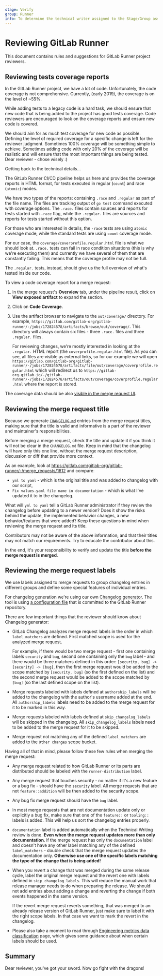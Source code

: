 ```yaml
---
stage: Verify
group: Runner
info: To determine the technical writer assigned to the Stage/Group associated with this page, see https://handbook.gitlab.com/handbook/product/ux/technical-writing/#assignments
---
```


# Reviewing GitLab Runner

This document contains rules and suggestions for GitLab Runner project reviewers.

## Reviewing tests coverage reports

In the GitLab Runner project, we have a lot of code. Unfortunately, the code coverage is not comprehensive.
Currently, (early 2019), the coverage is on the level of ~55%.

While adding tests to a legacy code is a hard task, we should ensure that new code that is being
added to the project has good tests coverage. Code reviewers are encouraged to look on the
coverage reports and ensure new code is covered.

We should aim for as much test coverage for new code as possible. Defining the level of
required coverage for a specific change is left for the reviewer judgment. Sometimes 100% coverage
will be something simple to achieve. Sometimes adding code with only 20% of the coverage will be
realistic and will ensure that the most important things are being tested. Dear reviewer - chose wisely :)

Getting back to the technical details...

The GitLab Runner CI/CD pipeline helps us here and provides the coverage reports in HTML format, for tests
executed in regular (`count`) and race (`atomic`) modes.

We have two types of the reports: containing `.race` and `.regular` as part of the file name.
The files are tracking output of `go test` command executed with coverage options. The `.race.` files
contain sources and reports for tests started with `-race` flag, while the `.regular.` files are sources
and reports for tests started without this option.

For those who are interested in details, the `-race` tests are using `atomic` coverage mode, while the standard
tests are using `count` coverage mode.

For our case, the `coverage/coverprofile.regular.html` file is what we should look at. `.race.` tests can fail
in race condition situations (this is why we're executing them) and currently we have several of them that
are constantly failing. This means that the coverage profile may not be full.

The `.regular.` tests, instead, should give us the full overview of what's tested inside our code.

To view a code coverage report for a merge request:

1. In the merge request's **Overview** tab, under the pipeline
   result, click on **View exposed artifact** to expand the section.

1. Click on **Code Coverage**.

1. Use the artifact browser to navigate to the `out/coverage/`
   directory. For example,
   `https://gitlab.com/gitlab-org/gitlab-runner/-/jobs/172824578/artifacts/browse/out/coverage/`.
   This directory will always contain six files - three `.race.` files
   and three `.regular.` files.

   For reviewing changes, we're mostly interested in looking at the `.regular.` HTML
   report (the `coverprofile.regular.html` file). As you can see, all files are visible
   as external links, so for our example we will open
   `https://gitlab.com/gitlab-org/gitlab-runner/-/jobs/172824578/artifacts/file/out/coverage/coverprofile.regular.html`
   which will redirect us to
   `https://gitlab-org.gitlab.io/-/gitlab-runner/-/jobs/172824578/artifacts/out/coverage/coverprofile.regular.html`
   where the report is stored.

The coverage data should be also
[visible in the merge request UI](https://docs.gitlab.com/ee/ci/testing/test_coverage_visualization.html).

## Reviewing the merge request title

Because we generate [`CHANGELOG.md`](https://gitlab.com/gitlab-org/gitlab-runner/-/blob/main/CHANGELOG.md) entries
from the merge request titles, making sure that the title is valid and informative is a part
of the reviewer and maintainer's responsibilities.

Before merging a merge request, check the title and update it if you think it will not be clear in the
`CHANGELOG.md` file. Keep in mind that the changelog will have only this one line, without the merge
request description, discussion or diff that provide more context.

As an example, look at <https://gitlab.com/gitlab-org/gitlab-runner/-/merge_requests/1812> and compare:

- `yml to yaml` - which is the original title and was added to changelog with our script,
- `Fix values.yaml file name in documentation` - which is what I've updated it to in the changelog.

What will `yml to yaml` tell a GitLab Runner administrator if they review the changelog before updating
to a newer version? Does it show the risks behind the update, the implemented behavior changes, a new
behavior/features that were added? Keep these questions in mind when reviewing the merge request and its title.

Contributors may not be aware of the above information, and that their titles
may not match our requirements. Try to educate the contributor about this.

In the end, it's your responsibility to verify and update the title **before the merge request is merged**.

## Reviewing the merge request labels

We use labels assigned to merge requests to group changelog entries in different groups and define
some special features of individual entries.

For changelog generation we're using our own [Changelog generator](https://gitlab.com/gitlab-org/ci-cd/runner-tools/changelog-generator).
The tool is using [a configuration file](https://gitlab.com/gitlab-org/gitlab-runner/blob/main/.gitlab/changelog.yml)
that is committed to the GitLab Runner repository.

There are few important things that the reviewer should know about Changelog generator:

- GitLab Changelog analyzes merge request labels in the order in which `label_matchers` are defined.
  First matched scope is used for the analyzed merge request.

  For example, if there would be two merge request - first one containing labels `security` and `bug`, second
  one containing only the `bug` label - and there would be three matchers defined in this
  order: `[security, bug] -> [security] -> [bug]`, then the first merge request would be added to the scope matched
  by `[security, bug]` (so the first defined on the list) and the second merge request would be added to
  the scope matched by `[bug]` (so the last defined scope on the list).

- Merge requests labeled with labels defined at `authorship_labels` will be added to the changelog with the
  author's username added at the end. All `authorship_labels` labels need to be added to the merge request
  for it to be marked in this way.

- Merge requests labeled with labels defined at `skip_changelog_labels` will be skipped in the changelog. All
  `skip_changelog_labels` labels need to be added to the merge request for it to be skipped.

- Merge request not matching any of the defined `label_matchers` are added to the `Other changes` scope
  bucket.

Having all of that in mind, please follow these few rules when merging the merge request:

- Any merge request related to how GitLab Runner or its parts are distributed should be labeled with the
  `runner-distribution` label.

- Any merge request that touches security - no matter if it's a new feature or a bug fix - should have the
  `security` label. All merge requests that are not `feature::addition` will be then added to the security
  scope.

- Any bug fix merge request should have the `bug` label.

- In most merge requests that are not documentation update only or explicitly a bug fix, make sure that one of the
  `feature::` or `tooling::` labels is added. This will help us sort the changelog entries properly.

- `documentation` label is added automatically when the Technical Writing review is done. **Even when the merge
  request updates more than only documentation**. If the merge request has only the `documentation` label and
  doesn't have any other label matching any of the defined `label_matchers` - double check that the merge request
  updates the documentation only. **Otherwise use one of the specific labels matching the type of the change
  that is being added!**

- When you revert a change that was merged during the same release cycle, label the original merge request and
  the revert one with labels defined in `skip_changelog_labels`. This will reduce the manual work that release
  manager needs to do when preparing the release. We should not add entries about adding a change and reverting
  the change if both events happened in the same version.

  If the revert merge request reverts something, that was merged to an already release version of GitLab Runner,
  just make sure to label it with the right scope labels. In that case we want to mark the revert in the
  changelog.

- Please also take a moment to read through
  [Engineering metrics data classification](https://about.gitlab.com/handbook/engineering/metrics/#data-classification)
  page, which gives some guidance about when certain labels should be used.

## Summary

Dear reviewer, you've got your sword. Now go fight with the dragons!
